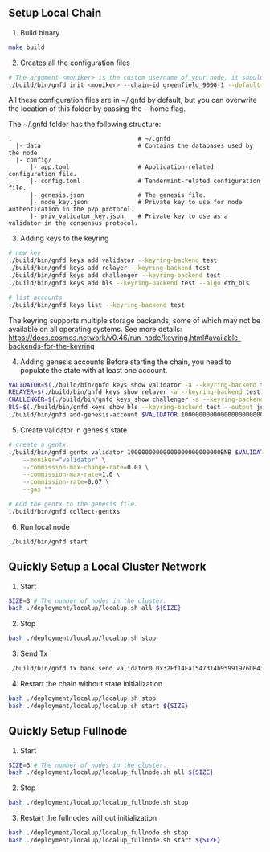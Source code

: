 ## Setup Local Chain

1. Build binary
```bash
make build
```

2. Creates all the configuration files
```bash
# The argument <moniker> is the custom username of your node, it should be human-readable.
./build/bin/gnfd init <moniker> --chain-id greenfield_9000-1 --default-denom BNB
```

All these configuration files are in ~/.gnfd by default, but you can overwrite the location of this folder by passing the --home flag.

The ~/.gnfd folder has the following structure:
```
.                                   # ~/.gnfd
  |- data                           # Contains the databases used by the node.
  |- config/
      |- app.toml                   # Application-related configuration file.
      |- config.toml                # Tendermint-related configuration file.
      |- genesis.json               # The genesis file.
      |- node_key.json              # Private key to use for node authentication in the p2p protocol.
      |- priv_validator_key.json    # Private key to use as a validator in the consensus protocol.

```

3. Adding keys to the keyring
```bash
# new key
./build/bin/gnfd keys add validator --keyring-backend test
./build/bin/gnfd keys add relayer --keyring-backend test
./build/bin/gnfd keys add challenger --keyring-backend test
./build/bin/gnfd keys add bls --keyring-backend test --algo eth_bls

# list accounts
./build/bin/gnfd keys list --keyring-backend test
```

The keyring supports multiple storage backends, some of which may not be available on all operating systems.
See more details: https://docs.cosmos.network/v0.46/run-node/keyring.html#available-backends-for-the-keyring


4. Adding genesis accounts
Before starting the chain, you need to populate the state with at least one account.
```bash
VALIDATOR=$(./build/bin/gnfd keys show validator -a --keyring-backend test)
RELAYER=$(./build/bin/gnfd keys show relayer -a --keyring-backend test)
CHALLENGER=$(./build/bin/gnfd keys show challenger -a --keyring-backend test)
BLS=$(./build/bin/gnfd keys show bls --keyring-backend test --output json | jq -r .pubkey_hex)
./build/bin/gnfd add-genesis-account $VALIDATOR 100000000000000000000000000BNB
```

5. Create validator in genesis state
```bash
# create a gentx.
./build/bin/gnfd gentx validator 10000000000000000000000000BNB $VALIDATOR $RELAYER $CHALLENGER $BLS --keyring-backend=test --chain-id=greenfield_9000-1 \
    --moniker="validator" \
    --commission-max-change-rate=0.01 \
    --commission-max-rate=1.0 \
    --commission-rate=0.07 \
    --gas ""

# Add the gentx to the genesis file.
./build/bin/gnfd collect-gentxs
```

6. Run local node
```bash
./build/bin/gnfd start
```

## Quickly Setup a Local Cluster Network
1. Start
```bash
SIZE=3 # The number of nodes in the cluster.
bash ./deployment/localup/localup.sh all ${SIZE}
```

2. Stop
```bash
bash ./deployment/localup/localup.sh stop
```

3. Send Tx
```bash
./build/bin/gnfd tx bank send validator0 0x32Ff14Fa1547314b95991976DB432F9Aa648A423 500000000000000000000BNB --home ./deployment/localup/.local/validator0 --keyring-backend test --node http://localhost:26750 -b sync
```

4. Restart the chain without state initialization
```bash
bash ./deployment/localup/localup.sh stop
bash ./deployment/localup/localup.sh start ${SIZE}
```

## Quickly Setup Fullnode
1. Start
```bash
SIZE=3 # The number of nodes in the cluster.
bash ./deployment/localup/localup_fullnode.sh all ${SIZE}
```

2. Stop
```bash
bash ./deployment/localup/localup_fullnode.sh stop
```

3. Restart the fullnodes without initialization
```bash
bash ./deployment/localup/localup_fullnode.sh stop
bash ./deployment/localup/localup_fullnode.sh start ${SIZE}
```